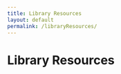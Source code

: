 ```yaml
---
title: Library Resources
layout: default
permalink: /libraryResources/
---
```


# Library Resources #
